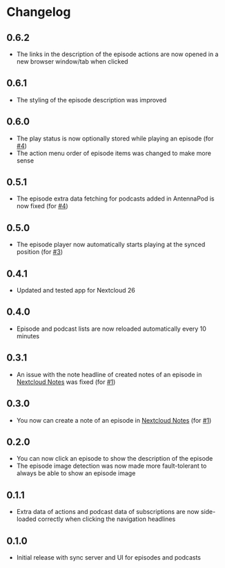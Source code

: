 # Changelog

## 0.6.2
- The links in the description of the episode actions are now opened
  in a new browser window/tab when clicked

## 0.6.1
- The styling of the episode description was improved

## 0.6.0
- The play status is now optionally stored while playing an episode
  (for [#4](https://github.com/pbek/nextcloud-nextpod/issues/4))
- The action menu order of episode items was changed to make more sense

## 0.5.1
- The episode extra data fetching for podcasts added in AntennaPod is now fixed
  (for [#4](https://github.com/pbek/nextcloud-nextpod/issues/4))

## 0.5.0
- The episode player now automatically starts playing at the synced position
  (for [#3](https://github.com/pbek/nextcloud-nextpod/issues/3))

## 0.4.1
- Updated and tested app for Nextcloud 26

## 0.4.0
- Episode and podcast lists are now reloaded automatically every 10 minutes

## 0.3.1
- An issue with the note headline of created notes of an episode in
  [Nextcloud Notes](https://apps.nextcloud.com/apps/notes) was fixed
  (for [#1](https://github.com/pbek/nextcloud-nextpod/issues/1)) 

## 0.3.0
- You now can create a note of an episode in [Nextcloud Notes](https://apps.nextcloud.com/apps/notes)
  (for [#1](https://github.com/pbek/nextcloud-nextpod/issues/1)) 

## 0.2.0
- You can now click an episode to show the description of the episode
- The episode image detection was now made more fault-tolerant to always be able to show an episode image

## 0.1.1
- Extra data of actions and podcast data of subscriptions are now side-loaded correctly
  when clicking the navigation headlines

## 0.1.0
- Initial release with sync server and UI for episodes and podcasts
